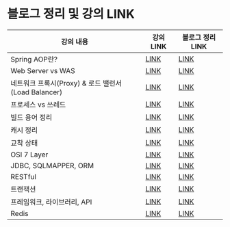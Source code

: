 # 블로그 정리 및  강의 LINK

강의 내용 | 강의 LINK | 블로그 정리 LINK
-------- | --------- | ---------------
Spring AOP란?| [LINK](https://www.youtube.com/watch?v=Hm0w_9ngDpM) | [LINK](https://codingtalk.tistory.com/246)
Web Server vs WAS| [LINK](https://www.youtube.com/watch?v=NyhbNtOq0Bc) | [LINK](https://codingtalk.tistory.com/251)
네트워크 프록시(Proxy) & 로드 밸런서(Load Balancer)| [LINK](https://www.youtube.com/watch?v=YxwYhenZ3BE) | [LINK](https://codingtalk.tistory.com/252)
프로세스 vs 쓰레드| [LINK](https://www.youtube.com/watch?v=YxwYhenZ3BE) | [LINK](https://codingtalk.tistory.com/254)
빌드 용어 정리| [LINK](https://www.youtube.com/watch?v=JgRCaVwkPE8) | [LINK](https://codingtalk.tistory.com/255)
캐시 정리| [LINK](https://www.youtube.com/watch?v=c33ojJ7kE7M) | [LINK](https://codingtalk.tistory.com/256)
교착 상태| [LINK](https://www.youtube.com/watch?v=FXzBRD3CPlQ) | [LINK](https://codingtalk.tistory.com/259)
OSI 7 Layer | [LINK](https://www.youtube.com/watch?v=1pfTxp25MA8) | [LINK](https://codingtalk.tistory.com/261)
JDBC, SQLMAPPER, ORM | [LINK](https://www.youtube.com/watch?v=1pfTxp25MA8) | [LINK](https://codingtalk.tistory.com/264)
RESTful | [LINK](https://www.youtube.com/watch?v=xY7cpMuWh4w) | [LINK](https://codingtalk.tistory.com/279)
트랜잭션 | [LINK](https://www.youtube.com/watch?v=e9PC0sroCzc) | [LINK](https://codingtalk.tistory.com/281)
프레임워크, 라이브러리, API | [LINK](https://www.youtube.com/watch?v=_j4u4ftWwhQ) | [LINK](https://codingtalk.tistory.com/284)
Redis | [LINK](https://www.youtube.com/watch?v=Gimv7hroM8A) | [LINK](https://codingtalk.tistory.com/292)


